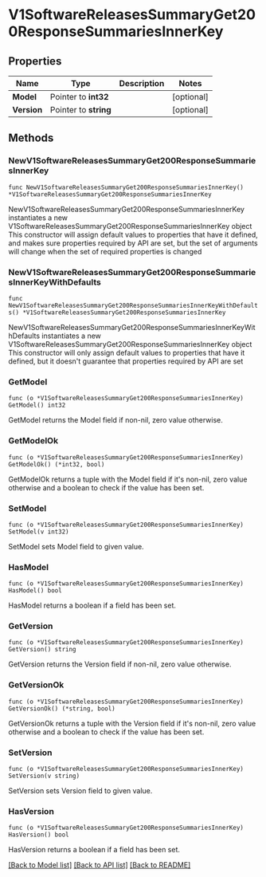 # V1SoftwareReleasesSummaryGet200ResponseSummariesInnerKey

## Properties

Name | Type | Description | Notes
------------ | ------------- | ------------- | -------------
**Model** | Pointer to **int32** |  | [optional] 
**Version** | Pointer to **string** |  | [optional] 

## Methods

### NewV1SoftwareReleasesSummaryGet200ResponseSummariesInnerKey

`func NewV1SoftwareReleasesSummaryGet200ResponseSummariesInnerKey() *V1SoftwareReleasesSummaryGet200ResponseSummariesInnerKey`

NewV1SoftwareReleasesSummaryGet200ResponseSummariesInnerKey instantiates a new V1SoftwareReleasesSummaryGet200ResponseSummariesInnerKey object
This constructor will assign default values to properties that have it defined,
and makes sure properties required by API are set, but the set of arguments
will change when the set of required properties is changed

### NewV1SoftwareReleasesSummaryGet200ResponseSummariesInnerKeyWithDefaults

`func NewV1SoftwareReleasesSummaryGet200ResponseSummariesInnerKeyWithDefaults() *V1SoftwareReleasesSummaryGet200ResponseSummariesInnerKey`

NewV1SoftwareReleasesSummaryGet200ResponseSummariesInnerKeyWithDefaults instantiates a new V1SoftwareReleasesSummaryGet200ResponseSummariesInnerKey object
This constructor will only assign default values to properties that have it defined,
but it doesn't guarantee that properties required by API are set

### GetModel

`func (o *V1SoftwareReleasesSummaryGet200ResponseSummariesInnerKey) GetModel() int32`

GetModel returns the Model field if non-nil, zero value otherwise.

### GetModelOk

`func (o *V1SoftwareReleasesSummaryGet200ResponseSummariesInnerKey) GetModelOk() (*int32, bool)`

GetModelOk returns a tuple with the Model field if it's non-nil, zero value otherwise
and a boolean to check if the value has been set.

### SetModel

`func (o *V1SoftwareReleasesSummaryGet200ResponseSummariesInnerKey) SetModel(v int32)`

SetModel sets Model field to given value.

### HasModel

`func (o *V1SoftwareReleasesSummaryGet200ResponseSummariesInnerKey) HasModel() bool`

HasModel returns a boolean if a field has been set.

### GetVersion

`func (o *V1SoftwareReleasesSummaryGet200ResponseSummariesInnerKey) GetVersion() string`

GetVersion returns the Version field if non-nil, zero value otherwise.

### GetVersionOk

`func (o *V1SoftwareReleasesSummaryGet200ResponseSummariesInnerKey) GetVersionOk() (*string, bool)`

GetVersionOk returns a tuple with the Version field if it's non-nil, zero value otherwise
and a boolean to check if the value has been set.

### SetVersion

`func (o *V1SoftwareReleasesSummaryGet200ResponseSummariesInnerKey) SetVersion(v string)`

SetVersion sets Version field to given value.

### HasVersion

`func (o *V1SoftwareReleasesSummaryGet200ResponseSummariesInnerKey) HasVersion() bool`

HasVersion returns a boolean if a field has been set.


[[Back to Model list]](../README.md#documentation-for-models) [[Back to API list]](../README.md#documentation-for-api-endpoints) [[Back to README]](../README.md)


